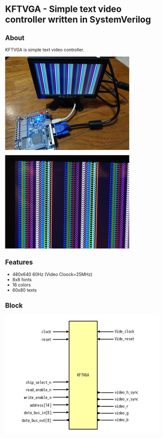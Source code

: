 # KFTVGA - Simple text video controller written in SystemVerilog

## About
KFTVGA is simple text video controller.

![DEMO_1](DEMO/img/TVGA_DEMO_1.JPG)

![DEMO_2](DEMO/img/TVGA_DEMO_2.JPG)

## Features
- 480x640 60Hz (Video Cloock=25MHz)
- 8x8 fonts
- 16 colors
- 60x80 texts

## Block
![KFTVGA_block](DOC/img/KFTVGA_block.png)
